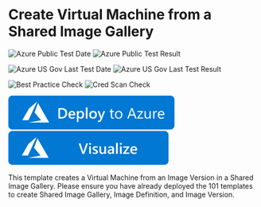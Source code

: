 # Create Virtual Machine from a Shared Image Gallery

![Azure Public Test Date](https://azurequickstartsservice.blob.core.windows.net/badges/101-vm-from-sig/PublicLastTestDate.svg)
![Azure Public Test Result](https://azurequickstartsservice.blob.core.windows.net/badges/101-vm-from-sig/PublicDeployment.svg)

![Azure US Gov Last Test Date](https://azurequickstartsservice.blob.core.windows.net/badges/101-vm-from-sig/FairfaxLastTestDate.svg)
![Azure US Gov Last Test Result](https://azurequickstartsservice.blob.core.windows.net/badges/101-vm-from-sig/FairfaxDeployment.svg)

![Best Practice Check](https://azurequickstartsservice.blob.core.windows.net/badges/101-vm-from-sig/BestPracticeResult.svg)
![Cred Scan Check](https://azurequickstartsservice.blob.core.windows.net/badges/101-vm-from-sig/CredScanResult.svg)

[![Deploy To Azure](https://raw.githubusercontent.com/Azure/azure-quickstart-templates/master/1-CONTRIBUTION-GUIDE/images/deploytoazure.svg?sanitize=true)]("https://portal.azure.com/#create/Microsoft.Template/uri/https%3A%2F%2Fraw.githubusercontent.com%2FAzure%2Fazure-quickstart-templates%2Fmaster%2F101-vm-from-sig%2Fazuredeploy.json")  [![Visualize](https://raw.githubusercontent.com/Azure/azure-quickstart-templates/master/1-CONTRIBUTION-GUIDE/images/visualizebutton.svg?sanitize=true)]("http://armviz.io/#/?load=https%3A%2F%2Fraw.githubusercontent.com%2FAzure%2Fazure-quickstart-templates%2Fmaster%2F101-vm-from-sig%2Fazuredeploy.json")

This template creates a Virtual Machine from an Image Version in a Shared Image Gallery. Please ensure you have already deployed the 101 templates to create Shared Image Gallery, Image Definition, and Image Version. 


